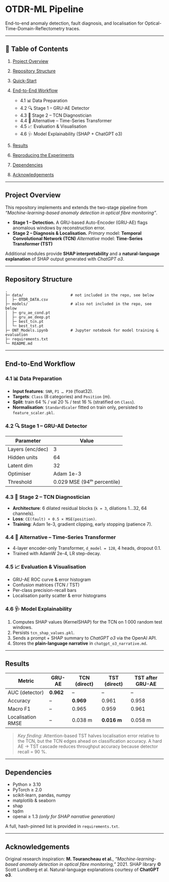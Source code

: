 # OTDR-ML Pipeline

End-to-end anomaly detection, fault diagnosis, and localisation for Optical-Time-Domain-Reflectometry traces.

---

## 📑 Table of Contents

1. [Project Overview](#project-overview)
2. [Repository Structure](#repository-structure)
3. [Quick-Start](#quick-start)
4. [End-to-End Workflow](#end-to-end-workflow)

   * 4.1 📊 Data Preparation
   * 4.2 🔍 Stage 1 – GRU-AE Detector
   * 4.3 🔧 Stage 2 – TCN Diagnostician
   * 4.4 📜 Alternative – Time-Series Transformer
   * 4.5 📈 Evaluation & Visualisation
   * 4.6 🩺 Model Explainability (SHAP + ChatGPT o3)
5. [Results](#results)
6. [Reproducing the Experiments](#reproducing-the-experiments)
7. [Dependencies](#dependencies)
8. [Acknowledgements](#acknowledgements)

---

## Project Overview

This repository implements and extends the two-stage pipeline from
*“Machine-learning-based anomaly detection in optical fibre monitoring”*.

* **Stage 1 – Detection.**
  A GRU-based Auto-Encoder (GRU-AE) flags anomalous windows by reconstruction error.
* **Stage 2 – Diagnosis & Localisation.**
  *Primary* model: **Temporal Convolutional Network (TCN)**
  *Alternative* model: **Time-Series Transformer (TST)**

Additional modules provide **SHAP interpretability** and a **natural-language explanation** of SHAP output generated with *ChatGPT o3*.

---

## Repository Structure

```text
.
├─ data/                     # not included in the repo, see below
│  ├─ OTDR_DATA.csv
├─ models/                   # also not included in the repo, see below
│  ├─ gru_ae_cond.pt
│  ├─ gru_ae_deep.pt
│  ├─ best_tcn.pt
│  └─ best_tst.pt
├─ ONT_Models.ipynb          # Jupyter notebook for model training & evaluation
├─ requirements.txt
└─ README.md
```

---

## End-to-End Workflow

### 4.1 📊 Data Preparation

* **Input features**: `SNR`, `P1 … P30` (float32).
* **Targets**: `Class` (8 categories) and `Position` (m).
* **Split**: train 64 % / val 20 % / test 16 % (stratified on `Class`).
* **Normalisation**: `StandardScaler` fitted on train only, persisted to `feature_scaler.pkl`.

### 4.2 🔍 Stage 1 – GRU-AE Detector

| Parameter        | Value                       |
| ---------------- | --------------------------- |
| Layers (enc/dec) | 3                           |
| Hidden units     | 64                          |
| Latent dim       | 32                          |
| Optimiser        | Adam 1e-3                   |
| Threshold        | 0.029 MSE (94ᵗʰ percentile) |

### 4.3 🔧 Stage 2 – TCN Diagnostician

* **Architecture**: 6 dilated residual blocks (`k = 3`, dilations 1…32, 64 channels).
* **Loss**: `CE(fault) + 0.5 × MSE(position)`.
* **Training**: Adam 1e-3, gradient clipping, early stopping (patience 7).

### 4.4 📜 Alternative – Time-Series Transformer

* 4-layer encoder-only Transformer, `d_model = 128`, 4 heads, dropout 0.1.
* Trained with AdamW 2e-4, LR step-decay.

### 4.5 📈 Evaluation & Visualisation


* GRU-AE ROC curve & error histogram
* Confusion matrices (TCN / TST)
* Per-class precision-recall bars
* Localisation parity scatter & error histograms


### 4.6 🩺 Model Explainability


1. Computes SHAP values (KernelSHAP) for the TCN on 1 000 random test windows.
2. Persists `tcn_shap_values.pkl`.
3. Sends a prompt + SHAP summary to *ChatGPT o3* via the OpenAI API.
4. Stores the **plain-language narrative** in `chatgpt_o3_narrative.md`.

---

## Results

| Metric            | GRU-AE    | TCN (direct) | TST (direct) | TST after GRU-AE |
| ----------------- | --------- | ------------ | ------------ | ---------------- |
| AUC (detector)    | **0.962** | –            | –            | –                |
| Accuracy          | –         | **0.969**    | 0.961        | 0.958            |
| Macro F1          | –         | 0.965        | 0.959        | 0.961            |
| Localisation RMSE | –         | 0.038 m      | **0.016 m**  | 0.058 m          |

> *Key finding:* Attention-based TST halves localisation error relative to the TCN, but the TCN edges ahead on classification accuracy. A hard AE → TST cascade reduces throughput accuracy because detector recall = 90 %.

---


## Dependencies

* Python ≥ 3.10
* PyTorch ≥ 2.0
* scikit-learn, pandas, numpy
* matplotlib & seaborn
* shap
* tqdm
* openai ≥ 1.3 *(only for SHAP narrative generation)*

A full, hash-pinned list is provided in `requirements.txt`.

---

## Acknowledgements

Original research inspiration: **M. Tourancheau et al.**, *“Machine-learning-based anomaly detection in optical fibre monitoring,”* 2021.
SHAP library © Scott Lundberg et al.
Natural-language explanations courtesy of **ChatGPT o3**.
